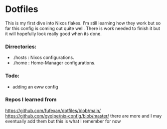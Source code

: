 # Dotfiles

This is my first dive into Nixos flakes. I'm still learning how they work but so far this config is coming out quite well.
There is work needed to finish it but it will hopefully look really good when its done.

### Dirrectories:
- ./hosts : Nixos configurations.
- ./home : Home-Manager configurations.

### Todo:
- adding an eww config

### Repos I learned from
https://github.com/fufexan/dotfiles/blob/main/
https://github.com/gvolpe/nix-config/blob/master/
there are more and I may eventually add them but this is what I remember for now
